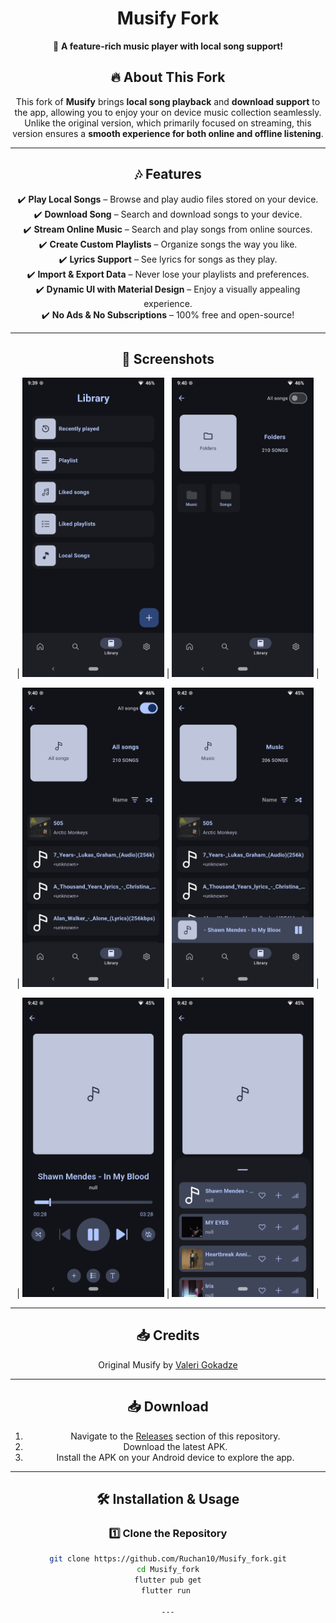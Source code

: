 <div align="center">

# Musify Fork

🎵 **A feature-rich music player with local song support!**  

## 🔥 **About This Fork**
This fork of **Musify** brings **local song playback** and **download support** to the app, allowing you to enjoy your on device music collection seamlessly. Unlike the original version, which primarily focused on streaming, this version ensures a **smooth experience for both online and offline listening**.

---

## 🎶 **Features**
✔️ **Play Local Songs** – Browse and play audio files stored on your device.  
✔️ **Download Song** – Search and download songs to your device.  
✔️ **Stream Online Music** – Search and play songs from online sources.  
✔️ **Create Custom Playlists** – Organize songs the way you like.  
✔️ **Lyrics Support** – See lyrics for songs as they play.  
✔️ **Import & Export Data** – Never lose your playlists and preferences.  
✔️ **Dynamic UI with Material Design** – Enjoy a visually appealing experience.  
✔️ **No Ads & No Subscriptions** – 100% free and open-source!  

---


## 📸 **Screenshots**

| <img src="https://raw.githubusercontent.com/Ruchan10/Musify_fork/main/fastlane/metadata/android/en-US/images/phoneScreenshots/flutter_01.png" width="45%"> | <img src="https://raw.githubusercontent.com/Ruchan10/Musify_fork/main/fastlane/metadata/android/en-US/images/phoneScreenshots/flutter_02.png" width="45%"> |

| <img src="https://raw.githubusercontent.com/Ruchan10/Musify_fork/main/fastlane/metadata/android/en-US/images/phoneScreenshots/flutter_03.png" width="45%"> | <img src="https://raw.githubusercontent.com/Ruchan10/Musify_fork/main/fastlane/metadata/android/en-US/images/phoneScreenshots/flutter_04.png" width="45%"> |

| <img src="https://raw.githubusercontent.com/Ruchan10/Musify_fork/main/fastlane/metadata/android/en-US/images/phoneScreenshots/flutter_05.png" width="45%"> | <img src="https://raw.githubusercontent.com/Ruchan10/Musify_fork/main/fastlane/metadata/android/en-US/images/phoneScreenshots/flutter_06.png" width="45%"> |


---

## 📥 **Credits**
Original Musify by [Valeri Gokadze](https://github.com/gokadzev/Musify) 

---

## 📥 **Download**
1. Navigate to the [Releases](https://github.com/Ruchan10/Musify_fork/releases) section of this repository.  
2. Download the latest APK.  
3. Install the APK on your Android device to explore the app.

---

## 🛠️ **Installation & Usage**
### **1️⃣ Clone the Repository**
```sh
git clone https://github.com/Ruchan10/Musify_fork.git
cd Musify_fork
flutter pub get
flutter run 

---
